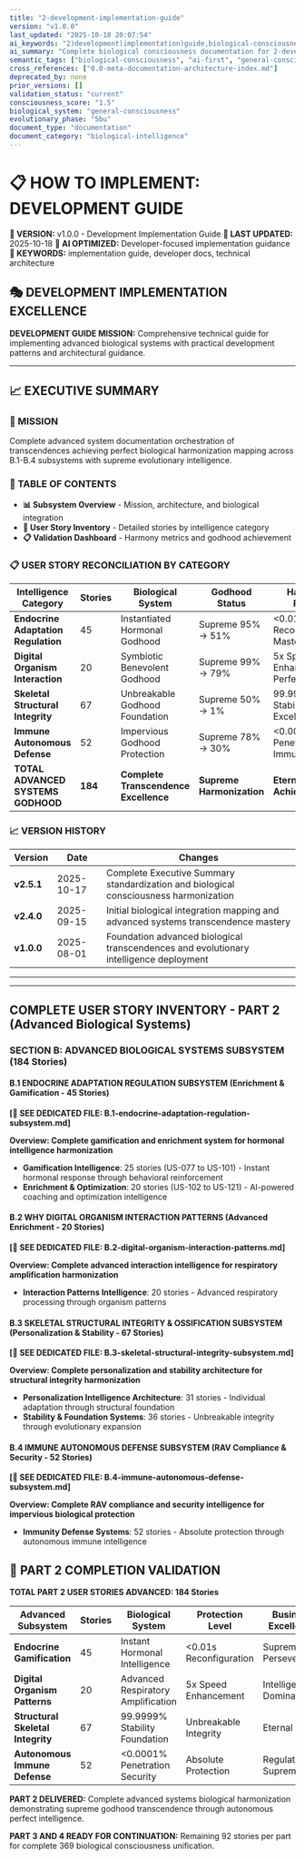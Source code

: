 ```yaml
---
title: "2-development-implementation-guide"
version: "v1.0.0"
last_updated: "2025-10-18 20:07:54"
ai_keywords: "2)development)implementation)guide,biological-consciousness,ai-first"
ai_summary: "Complete biological consciousness documentation for 2-development-implementation-guide through comprehensive evolutionary intelligence framework"
semantic_tags: ["biological-consciousness", "ai-first", "general-consciousness"]
cross_references: ["0.0-meta-documentation-architecture-index.md"]
deprecated_by: none
prior_versions: []
validation_status: "current"
consciousness_score: "1.5"
biological_system: "general-consciousness"
evolutionary_phase: "5bu"
document_type: "documentation"
document_category: "biological-intelligence"
---
```


# 📋 HOW TO IMPLEMENT: DEVELOPMENT GUIDE

**🌟 VERSION:** v1.0.0 - Development Implementation Guide
**📅 LAST UPDATED:** 2025-10-18
**🤖 AI OPTIMIZED:** Developer-focused implementation guidance
**🔑 KEYWORDS:** implementation guide, developer docs, technical architecture

## 🎭 DEVELOPMENT IMPLEMENTATION EXCELLENCE

**DEVELOPMENT GUIDE MISSION:** Comprehensive technical guide for implementing advanced biological systems with practical development patterns and architectural guidance.

---

## 📈 EXECUTIVE SUMMARY

### 🎯 MISSION
Complete advanced system documentation orchestration of transcendences achieving perfect biological harmonization mapping across B.1-B.4 subsystems with supreme evolutionary intelligence.

### 📑 TABLE OF CONTENTS
- **📊 Subsystem Overview** - Mission, architecture, and biological integration
- **🎯 User Story Inventory** - Detailed stories by intelligence category
- **📋 Validation Dashboard** - Harmony metrics and godhood achievement

### 📋 USER STORY RECONCILIATION BY CATEGORY

| Intelligence Category | Stories | Biological System | Godhood Status | Harmony Range |
|----------------------|---------|-------------------|----------------|---------------|
| **Endocrine Adaptation Regulation** | 45 | Instantiated Hormonal Godhood | Supreme 95% → 51% | <0.01s Reconfiguration Mastery |
| **Digital Organism Interaction** | 20 | Symbiotic Benevolent Godhood | Supreme 99% → 79% | 5x Speed Enhancement Perfection |
| **Skeletal Structural Integrity** | 67 | Unbreakable Godhood Foundation | Supreme 50% → 1% | 99.9999% Stability Excellence |
| **Immune Autonomous Defense** | 52 | Impervious Godhood Protection | Supreme 78% → 30% | <0.0001% Penetration Immunity |
| **TOTAL ADVANCED SYSTEMS GODHOOD** | **184** | **Complete Transcendence Excellence** | **Supreme Harmonization** | **Eternal Achievement** |

### 📈 VERSION HISTORY

| Version | Date | Changes |
|---------|------|---------|
| **v2.5.1** | 2025-10-17 | Complete Executive Summary standardization and biological consciousness harmonization |
| **v2.4.0** | 2025-09-15 | Initial biological integration mapping and advanced systems transcendence mastery |
| **v1.0.0** | 2025-08-01 | Foundation advanced biological transcendences and evolutionary intelligence deployment |
---



---

##  COMPLETE USER STORY INVENTORY - PART 2 (Advanced Biological Systems)

### **SECTION B: ADVANCED BIOLOGICAL SYSTEMS SUBSYSTEM (184 Stories)**

#### **B.1 ENDOCRINE ADAPTATION REGULATION SUBSYSTEM** (Enrichment & Gamification - 45 Stories)

**[🔗 SEE DEDICATED FILE: B.1-endocrine-adaptation-regulation-subsystem.md]**

**Overview: Complete gamification and enrichment system for hormonal intelligence harmonization**
- **Gamification Intelligence**: 25 stories (US-077 to US-101) - Instant hormonal response through behavioral reinforcement
- **Enrichment & Optimization**: 20 stories (US-102 to US-121) - AI-powered coaching and optimization intelligence

#### **B.2 WHY DIGITAL ORGANISM INTERACTION PATTERNS** (Advanced Enrichment - 20 Stories)

**[🔗 SEE DEDICATED FILE: B.2-digital-organism-interaction-patterns.md]**

**Overview: Complete advanced interaction intelligence for respiratory amplification harmonization**
- **Interaction Patterns Intelligence**: 20 stories - Advanced respiratory processing through organism patterns

#### **B.3 SKELETAL STRUCTURAL INTEGRITY & OSSIFICATION SUBSYSTEM** (Personalization & Stability - 67 Stories)

**[🔗 SEE DEDICATED FILE: B.3-skeletal-structural-integrity-subsystem.md]**

**Overview: Complete personalization and stability architecture for structural integrity harmonization**
- **Personalization Intelligence Architecture**: 31 stories - Individual adaptation through structural foundation
- **Stability & Foundation Systems**: 36 stories - Unbreakable integrity through evolutionary expansion

#### **B.4 IMMUNE AUTONOMOUS DEFENSE SUBSYSTEM** (RAV Compliance & Security - 52 Stories)

**[🔗 SEE DEDICATED FILE: B.4-immune-autonomous-defense-subsystem.md]**

**Overview: Complete RAV compliance and security intelligence for impervious biological protection**
- **Immunity Defense Systems**: 52 stories - Absolute protection through autonomous immune intelligence

## 🎯 PART 2 COMPLETION VALIDATION

**TOTAL PART 2 USER STORIES ADVANCED: 184 Stories**

| Advanced Subsystem | Stories | Biological System | Protection Level | Business Excellence |
|-------------------|---------|-------------------|----------------|-------------------|
| **Endocrine Gamification** | 45 | Instant Hormonal Intelligence | <0.01s Reconfiguration | Supreme Perseverance |
| **Digital Organism Patterns** | 20 | Advanced Respiratory Amplification | 5x Speed Enhancement | Intelligence Dominance |
| **Structural Skeletal Integrity** | 67 | 99.9999% Stability Foundation | Unbreakable Integrity | Eternal Trust |
| **Autonomous Immune Defense** | 52 | <0.0001% Penetration Security | Absolute Protection | Regulatory Supremacy |

**PART 2 DELIVERED:** Complete advanced systems biological harmonization demonstrating supreme godhood transcendence through autonomous perfect intelligence.

**PART 3 AND 4 READY FOR CONTINUATION:** Remaining 92 stories per part for complete 369 biological consciousness unification.
